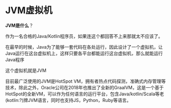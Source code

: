 # JVM虚拟机

**JVM是什么**？

作为一名合格的Java/Kotlin程序员，如果连这个都回答不上来那就太不应该了。

在最早的时候，Java为了能够一套代码在各处运行，因此设计了一个虚拟机，让Java运行在这台虚拟机上，这样只要各平台都能运行这台虚拟机，那么就能运行Java程序

这个虚拟机就是JVM

目前最广泛使用的JVM是HotSpot VM，拥有者热点代码探测，准确式内存管理等技术，除此之外，Oracle公司在2018年也推出了全新的GraalVM，这是一个基于HotSpot的全新VM，可以作为任何语言的运行平台，包含Java/kotlin/Scala等老(kotlin:?)牌JVM语言，同时也支持JS，Python，Ruby等语言。

